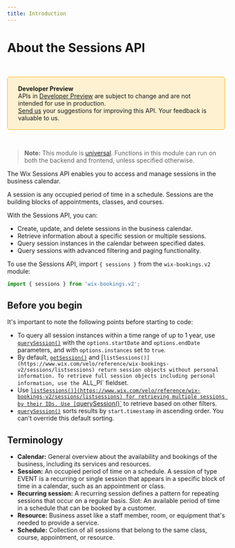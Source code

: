 ```yaml
---
title: Introduction
---
```


# About the Sessions API

&nbsp;

<div style="background-color: #FEF1D1; padding: 18px 24px; border-radius: 6px; border: 1px solid #FDB10C; box-sizing: border-box; display: inline-block">
    <b>Developer Preview</b>
    <br/>
    <span>APIs in <a href="https://www.wix.com/velo/reference/api-overview/developer-preview">Developer Preview</a> are subject to change and are not intended for use in production.<br/><a href="mailto:velo-preview-feedback@wix.com">Send us</a> your suggestions for improving this API. Your feedback is valuable to us.</span>
</div>

&nbsp;

> **Note:** This module is [universal](/api-overview/api-versions#universal-modules). Functions in this module can run on both the backend and frontend, unless specified otherwise.

The Wix Sessions API enables you to access and manage sessions in the business calendar.

A session is any occupied period of time in a schedule. Sessions are the building blocks of appointments, classes, and courses.

With the Sessions API, you can:

+ Create, update, and delete sessions in the business calendar.
+ Retrieve information about a specific session or multiple sessions.
+ Query session instances in the calendar between specified dates.
+ Query sessions with advanced filtering and paging functionality.


To use the Sessions API, import `{ sessions }` from the `wix-bookings.v2` module:

```javascript
import { sessions } from 'wix-bookings.v2';
```

## Before you begin

It's important to note the following points before starting to code:

+ To query all session instances within a time range of up to 1 year, use [`querySession()`](https://www.wix.com/velo/reference/wix-bookings-v2/sessions/querysessions) with the `options.startDate` and `options.endDate` parameters, and with `options.instances` set to `true`.
+ By default, [`getSession()`](https://www.wix.com/velo/reference/wix-bookings-v2/sessions/getsession) and [`listSessions()](https://www.wix.com/velo/reference/wix-bookings-v2/sessions/listsessions) return session objects without personal information. To retrieve full session objects including personal information, use the `ALL_PI` fieldset.
+ Use [`listSessions()](https://www.wix.com/velo/reference/wix-bookings-v2/sessions/listsessions) for retrieving multiple sessions by their IDs. Use [`querySession()`](https://www.wix.com/velo/reference/wix-bookings-v2/sessions/querysessions) to retrieve based on other filters.
+ [`querySession()`](https://www.wix.com/velo/reference/wix-bookings-v2/sessions/querysessions) sorts results by `start.timestamp` in ascending order. You can't override this default sorting.

## Terminology

+ __Calendar:__ General overview about the availability and bookings of the business, including its services and resources.
+ __Session:__ An occupied period of time on a schedule. A session of type EVENT is a recurring or single session that appears in a specific block of time in a calendar, such as an appointment or class.
+ __Recurring session:__ A recurring session defines a pattern for repeating sessions that occur on a regular basis.
Slot: An available period of time in a schedule that can be booked by a customer.
+ __Resource:__ Business asset like a staff member, room, or equipment that's needed to provide a service.
+ __Schedule:__ Collection of all sessions that belong to the same class, course, appointment, or resource.
